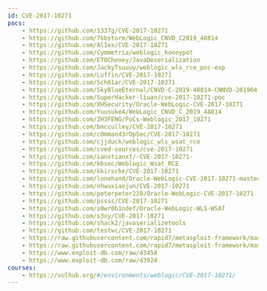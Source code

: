 ```yaml
---
id: CVE-2017-10271
pocs:
    - https://github.com/1337g/CVE-2017-10271
    - https://github.com/7kbstorm/WebLogic_CNVD_C2019_48814
    - https://github.com/Al1ex/CVE-2017-10271
    - https://github.com/Cymmetria/weblogic_honeypot
    - https://github.com/ETOCheney/JavaDeserialization
    - https://github.com/JackyTsuuuy/weblogic_wls_rce_poc-exp
    - https://github.com/Luffin/CVE-2017-10271
    - https://github.com/Sch01ar/CVE-2017-10271
    - https://github.com/SkyBlueEternal/CNVD-C-2019-48814-CNNVD-201904-961
    - https://github.com/SuperHacker-liuan/cve-2017-10271-poc
    - https://github.com/XHSecurity/Oracle-WebLogic-CVE-2017-10271
    - https://github.com/Yuusuke4/WebLogic_CNVD_C_2019_48814
    - https://github.com/ZH3FENG/PoCs-Weblogic_2017_10271
    - https://github.com/bmcculley/CVE-2017-10271
    - https://github.com/c0mmand3rOpSec/CVE-2017-10271
    - https://github.com/cjjduck/weblogic_wls_wsat_rce
    - https://github.com/cved-sources/cve-2017-10271
    - https://github.com/ianxtianxt/-CVE-2017-10271-
    - https://github.com/kbsec/Weblogic_Wsat_RCE
    - https://github.com/kkirsche/CVE-2017-10271
    - https://github.com/lonehand/Oracle-WebLogic-CVE-2017-10271-master
    - https://github.com/nhwuxiaojun/CVE-2017-10271
    - https://github.com/peterpeter228/Oracle-WebLogic-CVE-2017-10271
    - https://github.com/pssss/CVE-2017-10271
    - https://github.com/s0wr0b1ndef/Oracle-WebLogic-WLS-WSAT
    - https://github.com/s3xy/CVE-2017-10271
    - https://github.com/shack2/javaserializetools
    - https://github.com/testwc/CVE-2017-10271
    - https://raw.githubusercontent.com/rapid7/metasploit-framework/master/modules/exploits/multi/http/oracle_weblogic_wsat_deserialization_rce.rb
    - https://raw.githubusercontent.com/rapid7/metasploit-framework/master/modules/exploits/multi/misc/weblogic_deserialize_asyncresponseservice.rb
    - https://www.exploit-db.com/raw/43458
    - https://www.exploit-db.com/raw/43924
courses:
    - https://vulhub.org/#/environments/weblogic/CVE-2017-10271/
---
```

